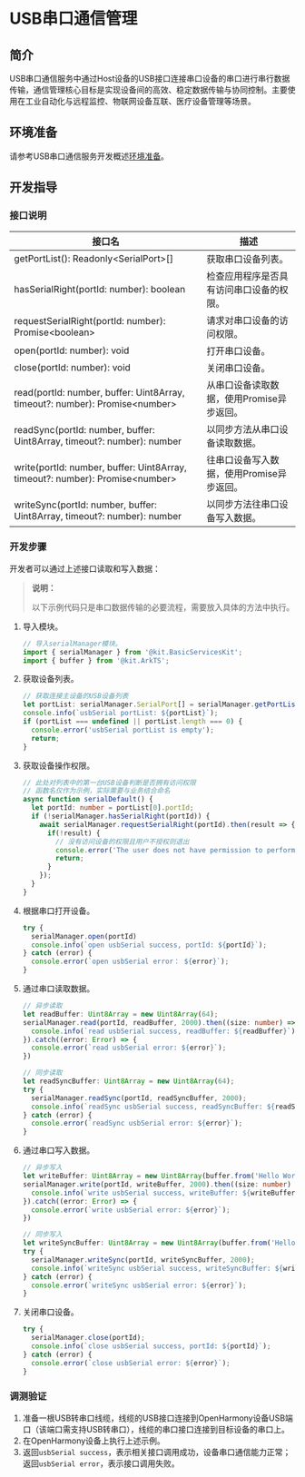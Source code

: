 # USB串口通信管理

<!--Kit: Basic Services Kit-->
<!--Subsystem: USB-->
<!--Owner: @hwymlgitcode-->
<!--Designer: @w00373942-->
<!--Tester: @dong-dongzhen-->
<!--Adviser: @w_Machine_cc-->

## 简介

USB串口通信服务中通过Host设备的USB接口连接串口设备的串口进行串行数据传输，通信管理核心目标是实现设备间的高效、稳定数据传输与协同控制。主要使用在工业自动化与远程监控、物联网设备互联、医疗设备管理等场景。

## 环境准备

请参考USB串口通信服务开发概述[环境准备](usbSerial-overview.md#环境准备)。

## 开发指导

### 接口说明

| 接口名                                                                          | 描述                       |
|------------------------------------------------------------------------------|--------------------------|
| getPortList(): Readonly&lt;SerialPort&gt;[]                                        | 获取串口设备列表。                |
| hasSerialRight(portId: number): boolean                                      | 检查应用程序是否具有访问串口设备的权限。     |
| requestSerialRight(portId: number): Promise&lt;boolean&gt;                         | 请求对串口设备的访问权限。            |
| open(portId: number): void                                                   | 打开串口设备。                  |
| close(portId: number): void                                                  | 关闭串口设备。                  |
| read(portId: number, buffer: Uint8Array, timeout?: number): Promise&lt;number&gt;  | 从串口设备读取数据，使用Promise异步返回。 |
| readSync(portId: number, buffer: Uint8Array, timeout?: number): number       | 以同步方法从串口设备读取数据。          |
| write(portId: number, buffer: Uint8Array, timeout?: number): Promise&lt;number&gt; | 往串口设备写入数据，使用Promise异步返回。 |
| writeSync(portId: number, buffer: Uint8Array, timeout?: number): number      | 以同步方法往串口设备写入数据。          |


### 开发步骤

开发者可以通过上述接口读取和写入数据：

> **说明：** 
>
> 以下示例代码只是串口数据传输的必要流程，需要放入具体的方法中执行。

1. 导入模块。

    ```ts
    // 导入serialManager模块。
    import { serialManager } from '@kit.BasicServicesKit';
    import { buffer } from '@kit.ArkTS';
    ``` 
    <!-- @[head](https://gitcode.com/openharmony/applications_app_samples/blob/master/code/DocsSample/USB/USBManagerSerialSample/entry/src/main/ets/pages/Index.ets) -->

2. 获取设备列表。

    ```ts
    // 获取连接主设备的USB设备列表
    let portList: serialManager.SerialPort[] = serialManager.getPortList();
    console.info(`usbSerial portList: ${portList}`);
    if (portList === undefined || portList.length === 0) {
      console.error('usbSerial portList is empty');
      return;
    }
    ```
    <!-- @[getPortList](https://gitcode.com/openharmony/applications_app_samples/blob/master/code/DocsSample/USB/USBManagerSerialSample/entry/src/main/ets/pages/Index.ets) -->

3. 获取设备操作权限。

    ```ts
    // 此处对列表中的第一台USB设备判断是否拥有访问权限
    // 函数名仅作为示例，实际需要与业务结合命名
    async function serialDefault() {
      let portId: number = portList[0].portId;
      if (!serialManager.hasSerialRight(portId)) {
        await serialManager.requestSerialRight(portId).then(result => {
          if(!result) {
            // 没有访问设备的权限且用户不授权则退出
            console.error('The user does not have permission to perform this operation');
            return;
          }
        });
      }
    }
    ```
    <!-- @[requestSerialRight](https://gitcode.com/openharmony/applications_app_samples/blob/master/code/DocsSample/USB/USBManagerSerialSample/entry/src/main/ets/pages/Index.ets) -->

4. 根据串口打开设备。

    ```ts
    try {
      serialManager.open(portId)
      console.info(`open usbSerial success, portId: ${portId}`);
    } catch (error) {
      console.error(`open usbSerial error： ${error}`);
    }
    ```
    <!-- @[openSerialDevice](https://gitcode.com/openharmony/applications_app_samples/blob/master/code/DocsSample/USB/USBManagerSerialSample/entry/src/main/ets/pages/Index.ets) -->

5. 通过串口读取数据。

    ```ts
    // 异步读取 
    let readBuffer: Uint8Array = new Uint8Array(64);
    serialManager.read(portId, readBuffer, 2000).then((size: number) => {
      console.info(`read usbSerial success, readBuffer: ${readBuffer}`);
    }).catch((error: Error) => {
      console.error(`read usbSerial error: ${error}`);
    })

    // 同步读取
    let readSyncBuffer: Uint8Array = new Uint8Array(64);
    try {
      serialManager.readSync(portId, readSyncBuffer, 2000);
      console.info(`readSync usbSerial success, readSyncBuffer: ${readSyncBuffer}`);
    } catch (error) {
      console.error(`readSync usbSerial error: ${error}`);
    }
    ```
    <!-- @[serialRead](https://gitcode.com/openharmony/applications_app_samples/blob/master/code/DocsSample/USB/USBManagerSerialSample/entry/src/main/ets/pages/Index.ets) -->

6. 通过串口写入数据。

    ```ts
    // 异步写入
    let writeBuffer: Uint8Array = new Uint8Array(buffer.from('Hello World', 'utf-8').buffer)
    serialManager.write(portId, writeBuffer, 2000).then((size: number) => {
      console.info(`write usbSerial success, writeBuffer: ${writeBuffer}`);
    }).catch((error: Error) => {
      console.error(`write usbSerial error: ${error}`);
    })

    // 同步写入
    let writeSyncBuffer: Uint8Array = new Uint8Array(buffer.from('Hello World', 'utf-8').buffer)
    try {
      serialManager.writeSync(portId, writeSyncBuffer, 2000);
      console.info(`writeSync usbSerial success, writeSyncBuffer: ${writeSyncBuffer}`);
    } catch (error) {
      console.error(`writeSync usbSerial error: ${error}`);
    }
    ```
    <!-- @[serialWrite](https://gitcode.com/openharmony/applications_app_samples/blob/master/code/DocsSample/USB/USBManagerSerialSample/entry/src/main/ets/pages/Index.ets) -->
   
7. 关闭串口设备。

    ```ts
    try {
      serialManager.close(portId);
      console.info(`close usbSerial success, portId: ${portId}`);
    } catch (error) {
      console.error(`close usbSerial error: ${error}`);
    }
    ```
    <!-- @[closeSerialDevice](https://gitcode.com/openharmony/applications_app_samples/blob/master/code/DocsSample/USB/USBManagerSerialSample/entry/src/main/ets/pages/Index.ets) -->

### 调测验证

1. 准备一根USB转串口线缆，线缆的USB接口连接到OpenHarmony设备USB端口（该端口需支持USB转串口），线缆的串口接口连接到目标设备的串口上。
2. 在OpenHarmony设备上执行上述示例。
3. 返回`usbSerial success`，表示相关接口调用成功，设备串口通信能力正常；返回`usbSerial error`，表示接口调用失败。